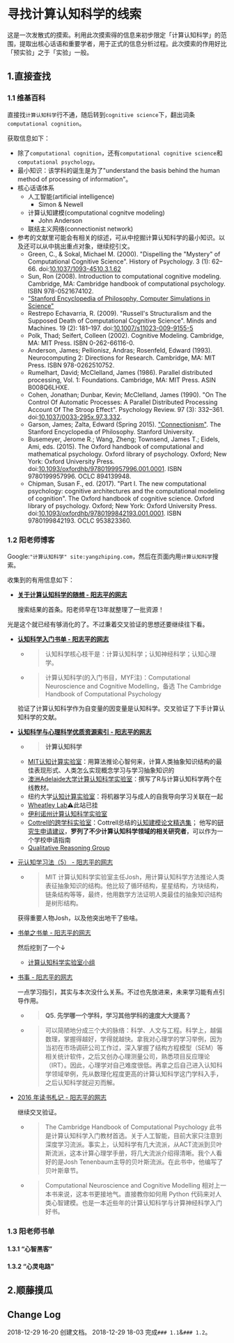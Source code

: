 # 寻找计算认知科学的线索

这是一次发散式的摸索。利用此次摸索得的信息来初步限定「计算认知科学」的范围，提取出核心话语和重要学者，用于正式的信息分析过程。此次摸索的作用好比「预实验」之于「实验」一般。

## 1.直接查找

### 1.1 维基百科

直接找`计算认知科学`行不通，随后转到`cognitive science`下，翻出词条`computational cognition`。

获取信息如下：

* 除了`computational cognition`，还有`computational cognitive science`和`computational psychology`。
* 最小知识：该学科的诞生是为了"understand the basis behind the human method of processing of information"。
* 核心话语体系
	* 人工智能(artificial intelligence)
		* Simon & Newell
	* 计算认知建模(computational cognitve modeling)
		* John Anderson
	* 联结主义网络(connectionist network)  
* 参考的文献里可能会有相关的综述，可从中挖掘计算认知科学的最小知识。以及还可以从中挑出重点对象，继续挖引文。
	* Green, C., & Sokal, Michael M. (2000). "Dispelling the "Mystery" of Computational Cognitive Science". History of Psychology. 3 (1): 62–66. doi:[10.1037/1093-4510.3.1.62](https://doi.org/10.1037%2F1093-4510.3.1.62)
	* Sun, Ron (2008). Introduction to computational cognitive modeling. Cambridge, MA: Cambridge handbook of computational psychology. ISBN 978-0521674102.
	* ["Stanford Encyclopedia of Philosophy, Computer Simulations in Science"](http://plato.stanford.edu/entries/simulations-science/)
	* Restrepo Echavarria, R. (2009). "Russell's Structuralism and the Supposed Death of Computational Cognitive Science". Minds and Machines. 19 (2): 181–197. doi:[10.1007/s11023-009-9155-5](https://doi.org/10.1007%2Fs11023-009-9155-5)
	* Polk, Thad; Seifert, Colleen (2002). Cognitive Modeling. Cambridge, MA: MIT Press. ISBN 0-262-66116-0.
	* Anderson, James; Pellionisz, Andras; Rosenfeld, Edward (1993). Neurocomputing 2: Directions for Research. Cambridge, MA: MIT Press. ISBN 978-0262510752.
	*  Rumelhart, David; McClelland, James (1986). Parallel distributed processing, Vol. 1: Foundations. Cambridge, MA: MIT Press. ASIN B008Q6LHXE.
	* Cohen, Jonathan; Dunbar, Kevin; McClelland, James (1990). "On The Control Of Automatic Processes: A Parallel Distributed Processing Account Of The Stroop Effect". Psychology Review. 97 (3): 332–361. doi:[10.1037/0033-295x.97.3.332](https://doi.org/10.1037%2F0033-295x.97.3.332).
	* Garson, James; Zalta, Edward (Spring 2015). ["Connectionism"](http://plato.stanford.edu/archives/spr2015/entries/connectionism). The Stanford Encyclopedia of Philosophy. Stanford University.
	* Busemeyer, Jerome R.; Wang, Zheng; Townsend, James T.; Eidels, Ami, eds. (2015). The Oxford handbook of computational and mathematical psychology. Oxford library of psychology. Oxford; New York: Oxford University Press. doi:[10.1093/oxfordhb/9780199957996.001.0001](https://doi.org/10.1093%2Foxfordhb%2F9780199957996.001.0001). ISBN 9780199957996. OCLC 894139948.
	* Chipman, Susan F., ed. (2017). "Part I. The new computational psychology: cognitive architectures and the computational modeling of cognition". The Oxford handbook of cognitive science. Oxford library of psychology. Oxford; New York: Oxford University Press. doi:[10.1093/oxfordhb/9780199842193.001.0001](https://doi.org/10.1093%2Foxfordhb%2F9780199842193.001.0001). ISBN 9780199842193. OCLC 953823360.

### 1.2 阳老师博客

Google:`"计算认知科学" site:yangzhiping.com`，然后在页面内用`计算认知科学`搜索。  

收集到的有用信息如下：  

* **[关于计算认知科学的随想 - 阳志平的网志](https://www.yangzhiping.com/psy/cogsci.html)**  

	搜索结果的首条。阳老师早在13年就整理了一批资源！

光是这个就已经有够消化的了。不过秉着交叉验证的思想还要继续往下看。

* **[认知科学入门书单 - 阳志平的网志](https://www.yangzhiping.com/psy/CognitiveScience.html)**

	* > 认知科学核心枝干是：计算认知科学；认知神经科学；认知心理学。
	* > 计算认知科学(的入门书目，MYF注)：Computational Neuroscience and Cognitive Modelling，备选 The Cambridge Handbook of Computational Psychology  
	
	验证了计算认知科学作为自变量的因变量是认知科学。交叉验证了下手计算认知科学的文献。

* **[认知科学与心理科学优质资源索引 - 阳志平的网志](https://www.yangzhiping.com/info/resources)**


	* > **计算认知科学**  
	* [MIT认知计算实验室](http://cocosci.mit.edu/)：用算法推论心智何来，计算人类抽象知识结构的最佳表现形式、人类怎么实现概念学习与学习抽象知识的
	* [澳洲Adelaide大学计算认知科学实验室](http://www.douban.com/group/topic/37190929/)：撰写了R与计算认知科学两个在线教材。
	* 纽约大学[认知计算实验室](http://gureckislab.org/)：将机器学习与成人的自我导向学习关联在一起
	* [Wheatley Lab](http://wheatlab.virb.com/research)⚠️此站已挂
	* [伊利诺州计算认知科学实验室](http://cogcomp.cs.illinois.edu/)
	* [Cottrell的跨学科实验室](http://cseweb.ucsd.edu/groups/guru/index.html)：Cottrell总结的[认知建模论文精选集](http://t.cn/zYQeXcs)； 他写的[研究生申请建议](http://dou.bz/2TGkV2)，**罗列了不少计算认知科学领域的相关研究者**，可以作为一个学校申请指南
	* [Qualitative Reasoning Group](http://www.qrg.northwestern.edu/ideas/ideas_index.html)

* [元认知学习法（5） - 阳志平的网志](https://www.yangzhiping.com/worksmarter/chapter5/talk005)

	* > MIT 计算认知科学实验室主任Josh，用计算认知科学方法推论人类表征抽象知识的结构。他比较了循环结构，星星结构，方块结构，链条结构等等，最终，他用数学方法证明人类最佳的抽象知识结构是树形结构。
	
	获得重要人物Josh，以及他突出地干了些啥。

* [书单之书单 - 阳志平的网志](https://www.yangzhiping.com/psy/booklist.html)

	然后挖到了一个↓

	* [计算认知科学实验室小组](http://www.douban.com/group/391831/)

* [书事 - 阳志平的网志](https://www.yangzhiping.com/psy/2016books.html)

	一点学习指引，其实与本次没什么关系。不过也先放进来，未来学习能有点引导作用。

	* > **Q5. 先学哪一个学科，学习其他学科的速度大大提高？**
	* > 可以简陋地分成三个大的脉络：科学、人文与工程。科学上，越偏数理，掌握得越好，学得就越快。拿我对心理学的学习举例，因为当初在市场调研公司工作过，深入掌握了结构方程模型（SEM）等相关统计软件，之后又创办心理测量公司，熟悉项目反应理论（IRT）。因此，心理学对自己难度很低。再拿之后自己进入认知科学领域举例，先从数理化程度更高的计算认知科学这门学科入手，之后认知科学就迎刃而解。
	
* [2016 年读书札记 - 阳志平的网志](https://www.yangzhiping.com/psy/2016booklist.html)
	
	继续交叉验证。
	
	* > The Cambridge Handbook of Computational Psychology 此书是计算认知科学入门教材首选。关于人工智能，目前大家只注意到深度学习流派。事实上，认知科学有几大流派，从ACT流派到贝叶斯流派，这本计算心理学手册，将几大流派介绍得清晰。我个人看好的是Josh Tenenbaum主导的贝叶斯流派。在此书中，他编写了贝叶斯章节。
	* > Computational Neuroscience and Cognitive Modelling 相对上一本书来说，这本书更接地气。直接教你如何用 Python 代码来对人类心智建模。也是一本近些年的计算认知科学与计算神经科学入门好书。

### 1.3 阳老师书单

#### 1.3.1 “心智黑客”

#### 1.3.2 “心灵电路”

## 2.顺藤摸瓜

## Change Log

2018-12-29 16-20 创建文档。
2018-12-29 18-03 完成`### 1.1`&`### 1.2`。